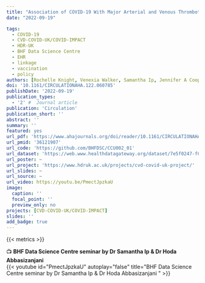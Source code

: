 ```yaml
---
title: "Association of COVID-19 With Major Arterial and Venous Thrombotic Diseases: A Population-Wide Cohort Study of 48 Million Adults in England and Wales"
date: "2022-09-19"

tags:
  - COVID-19
  - CVD-COVID-UK/COVID-IMPACT
  - HDR-UK
  - BHF Data Science Centre
  - EHR
  - linkage
  - vaccination
  - policy
authors: [Rochelle Knight, Venexia Walker, Samantha Ip, Jennifer A Cooper, Thomas Bolton, Spencer Keene, Rachel Denholm, Ashley Akbari, Hoda Abbasizanjani, Fatemeh Torabi, Efosa Omigie, Sam Hollings, Teri-Louise North, Renin Toms, Xiyun Jiang, Emanuele Di Angelantonio, Spiros Denaxas, Johan H Thygesen, admin, Ben Bray, Craig J Smith, Mark Barber, Kamlesh Khunti, George Davey Smith, Nishi Chaturvedi, Cathie Sudlow, William N Whiteley, Angela M Wood, Jonathan A C Sterne, CVD-COVID-UK/COVID-IMPACT consortium, Longitudinal Health and Wellbeing COVID-19 National Core Study]
doi: '10.1161/CIRCULATIONAHA.122.060785'
publishDate: '2022-09-19'
publication_types:
  - '2' #  Journal article
publication: 'Circulation'
publication_short: ''
abstract: ''
summary: ''
featured: yes
url_pdf: 'https://www.ahajournals.org/doi/reader/10.1161/CIRCULATIONAHA.122.060785'
url_pmid: '36121907'
url_code: 'https://github.com/BHFDSC/CCU002_01'
url_dataset: 'https://web.www.healthdatagateway.org/dataset/7e5f0247-f033-4f98-aed3-3d7422b9dc6d'
url_poster: ~
url_project: 'https://www.hdruk.ac.uk/projects/cvd-covid-uk-project/'
url_slides: ~
url_source: ~
url_video: https://youtu.be/PmectJpzkaU
image:
  caption: ''
  focal_point: ''
  preview_only: no
projects: [CVD-COVID-UK/COVID-IMPACT]
slides: ''
add_badge: true
---
```


{{< metrics >}}
  
📺 **BHF Data Science Centre seminar by Dr Samantha Ip & Dr Hoda Abbasizanjani**    
{{< youtube id="PmectJpzkaU" autoplay="false" title="BHF Data Science Centre seminar by Dr Samantha Ip & Dr Hoda Abbasizanjani " >}}